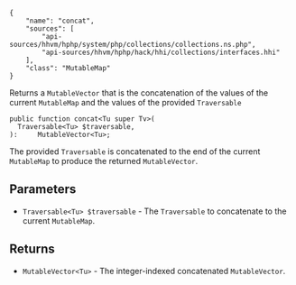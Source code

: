 ``` yamlmeta
{
    "name": "concat",
    "sources": [
        "api-sources/hhvm/hphp/system/php/collections/collections.ns.php",
        "api-sources/hhvm/hphp/hack/hhi/collections/interfaces.hhi"
    ],
    "class": "MutableMap"
}
```




Returns a ` MutableVector ` that is the concatenation of the values of the
current `` MutableMap `` and the values of the provided ``` Traversable ```




``` Hack
public function concat<Tu super Tv>(
  Traversable<Tu> $traversable,
):     MutableVector<Tu>;
```




The provided ` Traversable ` is concatenated to the end of the current
`` MutableMap `` to produce the returned ``` MutableVector ```.




## Parameters




+ ` Traversable<Tu> $traversable ` - The `` Traversable `` to concatenate to the current
  ``` MutableMap ```.




## Returns




* ` MutableVector<Tu> ` - The integer-indexed concatenated `` MutableVector ``.
<!-- HHAPIDOC -->
